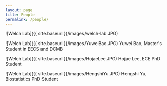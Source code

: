 ```yaml
---
layout: page
title: People
permalink: /people/
---
```


![Welch Lab]({{ site.baseurl }}/images/welch-lab.JPG)

![Welch Lab]({{ site.baseurl }}/images/YuweiBao.JPG) Yuwei Bao, Master's Student in EECS and DCMB

![Welch Lab]({{ site.baseurl }}/images/HojaeLee.JPG) Hojae Lee, ECE PhD Student

![Welch Lab]({{ site.baseurl }}/images/HengshiYu.JPG) Hengshi Yu, Biostatistics PhD Student
